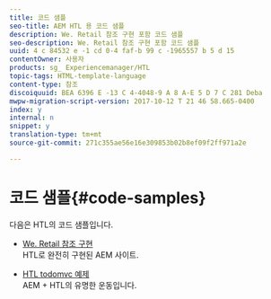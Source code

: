 ```yaml
---
title: 코드 샘플
seo-title: AEM HTL 용 코드 샘플
description: We. Retail 참조 구현 포함 코드 샘플
seo-description: We. Retail 참조 구현 포함 코드 샘플
uuid: 4 c 84532 e -1 cd 0-4 faf-b 99 c -1965557 b 5 d 15
contentOwner: 사용자
products: sg_ Experiencemanager/HTL
topic-tags: HTML-template-language
content-type: 참조
discoiquuid: BEA 6396 E -13 C 4-4048-9 A 8 A-E 5 D 7 C 281 Deba
mwpw-migration-script-version: 2017-10-12 T 21 46 58.665-0400
index: y
internal: n
snippet: y
translation-type: tm+mt
source-git-commit: 271c355ae56e16e309853b02b8ef09f2ff971a2e

---
```



# 코드 샘플{#code-samples}

다음은 HTL의 코드 샘플입니다.

* [We. Retail 참조 구현](https://helpx.adobe.com/experience-manager/6-4/sites/developing/using/we-retail.html)\
   HTL로 완전히 구현된 AEM 사이트.

* [HTL todomvc 예제](https://github.com/Adobe-Marketing-Cloud/aem-sightly-sample-todomvc)\
   AEM + HTL의 유명한 운동입니다.
